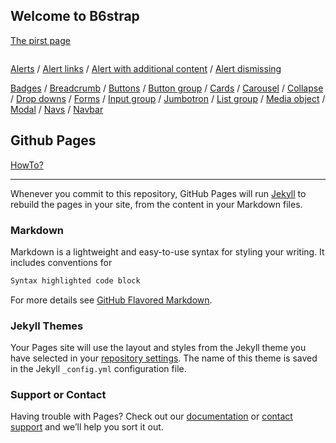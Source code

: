 ## Welcome to B6strap

[The pirst page](beginner/first_page/datasheet.md)
```
```  
[Alerts](https://kissjgabi.github.io/B6strap/beginner/$01-01-alerts.html)
/
[Alert links](https://kissjgabi.github.io/B6strap/beginner/$01-02-alertLinks.html)
/
[Alert with additional content](https://kissjgabi.github.io/B6strap/beginner/$01-03-alertAdditionalContent.html)
/
[Alert dismissing](https://kissjgabi.github.io/B6strap/beginner/$01-04-alertDismissing.html)

[Badges](https://kissjgabi.github.io/B6strap/beginner/$01-05-badges.html)
/
[Breadcrumb](https://kissjgabi.github.io/B6strap/beginner/$01-06-breadcrumb.html)
/
[Buttons](https://kissjgabi.github.io/B6strap/beginner/$01-07-buttons.html)
/
[Button group](https://kissjgabi.github.io/B6strap/beginner/$01-08-buttonGroups.html)
/
[Cards](https://kissjgabi.github.io/B6strap/beginner/$01-09-cards.html)
/
[Carousel](https://kissjgabi.github.io/B6strap/beginner/$00-10-carousel.html)
/
[Collapse](https://kissjgabi.github.io/B6strap/beginner/$00-11-collapse.html)
/
[Drop downs](https://kissjgabi.github.io/B6strap/beginner/$00-12-dropdowns.html)
/
[Forms](https://kissjgabi.github.io/B6strap/beginner/$00-13-forms.html)
/
[Input group](https://kissjgabi.github.io/B6strap/beginner/$00-14-inputGroups.html)
/
[Jumbotron](https://kissjgabi.github.io/B6strap/beginner/$00-15-jumbotron.html)
/
[List group](https://kissjgabi.github.io/B6strap/beginner/$00-16-listGroup.html)
/
[Media object](https://kissjgabi.github.io/B6strap/beginner/$00-17-mediaObject.html)
/
[Modal](https://kissjgabi.github.io/B6strap/beginner/$00-18-modal.html)
/
[Navs](https://kissjgabi.github.io/B6strap/beginner/$00-19-navs.html)
/
[Navbar](https://kissjgabi.github.io/B6strap/beginner/$00-13-navbar.html)

## Github Pages
[HowTo?](https://pages.github.com/)

***
Whenever you commit to this repository, GitHub Pages will run [Jekyll](https://jekyllrb.com/) to rebuild the pages in your site, from the content in your Markdown files.

### Markdown

Markdown is a lightweight and easy-to-use syntax for styling your writing. It includes conventions for

```markdown
Syntax highlighted code block
```

For more details see [GitHub Flavored Markdown](https://guides.github.com/features/mastering-markdown/).

### Jekyll Themes

Your Pages site will use the layout and styles from the Jekyll theme you have selected in your [repository settings](https://github.com/kissjgabi/B6strap/settings). The name of this theme is saved in the Jekyll `_config.yml` configuration file.

### Support or Contact

Having trouble with Pages? Check out our [documentation](https://help.github.com/categories/github-pages-basics/) or [contact support](https://github.com/contact) and we’ll help you sort it out.
